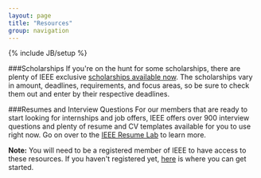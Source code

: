 ```yaml
---
layout: page
title: "Resources"
group: navigation
---
```

{% include JB/setup %}


###Scholarships
If you're on the hunt for some scholarships, there are plenty of IEEE exclusive
[scholarships available now](http://www.ieee.org/membership_services/membership/students/awards/index.html).
The scholarships vary in amount, deadlines,
requirements, and focus areas, so be sure to check them out and enter by their
respective deadlines.


###Resumes and Interview Questions
For our members that are ready to start looking for internships and job offers, IEEE offers
over 900 interview questions and plenty of resume and CV templates available for
you to use right now. Go on over to the [IEEE Resume Lab](http://www.ieee.org/membership_services/membership/resumelab.html)
to learn more.


__Note:__ You will need to be a registered member of IEEE to have access to these
resources. If you haven't registered yet, [here](/membership.html) is where you
can get started.
